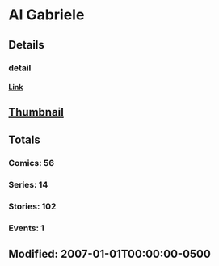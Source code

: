 # Al  Gabriele 
## Details
### detail
#### [Link](http://marvel.com/comics/creators/1439/al_gabriele?utm_campaign=apiRef&utm_source=225578a89fc76f3d20fbffda5d17a88d)
## [Thumbnail](http://i.annihil.us/u/prod/marvel/i/mg/3/20/4bb83361f2741.jpg)
## Totals
### Comics: 56
### Series: 14
### Stories: 102
### Events: 1
## Modified: 2007-01-01T00:00:00-0500